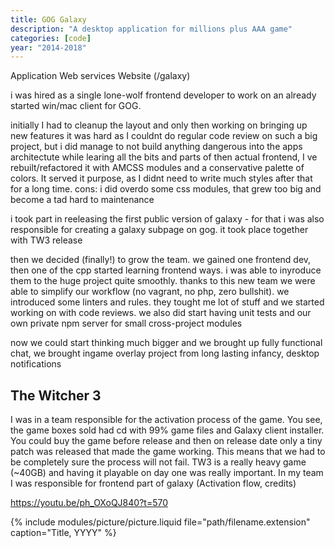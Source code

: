 ```yaml
---
title: GOG Galaxy
description: "A desktop application for millions plus AAA game"
categories: [code]
year: "2014-2018"
---
```


Application
Web services
Website (/galaxy)

i was hired as a single lone-wolf frontend developer to work on an already started win/mac client for GOG.

initially I had to cleanup the layout and only then working on bringing up new features
it was hard as I couldnt do regular code review on such a big project, but i did manage to not build anything dangerous into the apps architectute
while learing all the bits and parts of then actual frontend, I ve rebuilt/refactored it with AMCSS modules and a conservative palette of colors. It served it purpose, as I didnt need to write much styles after that for a long time. cons: i did overdo some css modules, that grew too big and become a tad hard to maintenance

i took part in reeleasing the first public version of galaxy - for that i was also responsible for creating a galaxy subpage on gog. it took place together with TW3 release

then we decided (finally!) to grow the team. we gained one frontend dev, then one of the cpp started learning frontend ways. i was able to inyroduce them to the huge project quite smoothly. thanks to this new team we were able to simplify our workflow (no vagrant, no php, zero bullshit). we introduced some linters and rules. they tought me lot of stuff and we started working on with code reviews. we also did start having unit tests and our own private npm server for small cross-project modules

now we could start thinking much bigger and we brought up fully functional chat, we brought ingame overlay project from long lasting infancy, desktop notifications

## The Witcher 3

I was in a team responsible for the activation process of the game. You see, the game boxes sold had cd with 99% game files and Galaxy client installer. You could buy the game before release and then on release date only a tiny patch was released that made the game working. This means that we had to be completely sure the process will not fail. TW3 is a really heavy game (~40GB) and having it playable on day one was really important.
In my team I was responsible for frontend part of galaxy
(Activation flow, credits)

https://youtu.be/ph_OXoQJ840?t=570

{% include modules/picture/picture.liquid file="path/filename.extension" caption="Title, YYYY" %}
